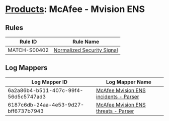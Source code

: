 # [Products](README.md): McAfee - Mvision ENS

## Rules

|Rule ID|Rule Name|
|----|----|
|MATCH-S00402|[Normalized Security Signal](../rules/MATCH-S00402.md)|


## Log Mappers

|Log Mapper ID|Log Mapper Name|
|----|----|
|6a2a86b4-b511-407c-99f4-56d5c5747ad3|[McAfee Mvision ENS incidents - Parser](../mappings/6a2a86b4-b511-407c-99f4-56d5c5747ad3.md)|
|6187c6db-24aa-4e53-9d27-bff6737b7943|[McAfee Mvision ENS threats - Parser](../mappings/6187c6db-24aa-4e53-9d27-bff6737b7943.md)|


